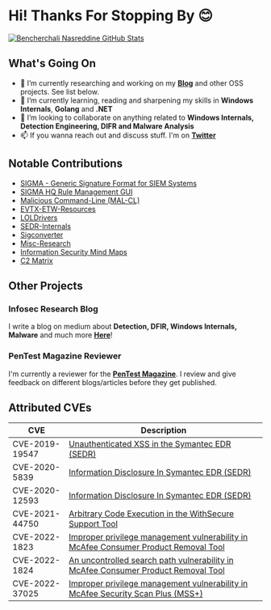 # Hi! Thanks For Stopping By 😊

<!--
**nasbench/nasbench** is a ✨ _special_ ✨ repository because its `README.md` (this file) appears on your GitHub profile.

Here are some ideas to get you started:

- 🔭 I’m currently working on ...
- 🌱 I’m currently learning ...
- 👯 I’m looking to collaborate on anything related to Detection Engineering, DIFR and  
- 🤔 I’m looking for help with ...
- 💬 Ask me about ...
- 📫 How to reach me: ...
- 😄 Pronouns: ...
- ⚡ Fun fact: ...
-->

[![Bencherchali Nasreddine GitHub Stats](https://github-readme-stats.vercel.app/api?username=nasbench&count_private=true&show_icons=true&theme=dark&hide_rank=false)](https://github.com/anuraghazra/github-readme-stats)

## What's Going On

- 🔭 I’m currently researching and working on my [**Blog**](https://nasbench.medium.com/) and other OSS projects. See list below.
- 🌱 I’m currently learning, reading and sharpening my skills in **Windows Internals**, **Golang** and **.NET**
- 👯 I’m looking to collaborate on anything related to **Windows Internals, Detection Engineering, DIFR and Malware Analysis**
- 📫 If you wanna reach out and discuss stuff. I'm on [**Twitter**](https://twitter.com/nas_bench)

## Notable Contributions

- [SIGMA - Generic Signature Format for SIEM Systems](https://github.com/SigmaHQ/sigma/commits?author=nasbench)
- [SIGMA HQ Rule Management GUI](https://sigmahq.streamlit.app/)
- [Malicious Command-Line (MAL-CL)](https://github.com/3CORESec/MAL-CL)
- [EVTX-ETW-Resources](https://github.com/nasbench/EVTX-ETW-Resources/)
- [LOLDrivers](https://github.com/magicsword-io/LOLDrivers)
- [SEDR-Internals](https://github.com/nasbench/SEDR-Internals)
- [Sigconverter](https://github.com/magicsword-io/sigconverter.io)
- [Misc-Research](https://github.com/nasbench/Misc-Research)
- [Information Security Mind Maps](https://github.com/nasbench/MindMaps)
- [C2 Matrix](https://docs.google.com/spreadsheets/d/1b4mUxa6cDQuTV2BPC6aA-GR4zGZi0ooPYtBe4IgPsSc/edit#gid=0)

## Other Projects

### Infosec Research Blog

I write a blog on medium about **Detection, DFIR, Windows Internals, Malware** and much more [**Here**](https://nasbench.medium.com/)!

### PenTest Magazine Reviewer

I'm currently a reviewer for the [**PenTest Magazine**](https://pentestmag.com/). I review and give feedback on different blogs/articles before they get published.

## Attributed CVEs

| CVE | Description |
|-----|-------------|
| CVE-2019-19547 | [Unauthenticated XSS in the Symantec EDR (SEDR)](https://support.broadcom.com/security-advisory/content/security-advisories/Symantec-Endpoint-Detection-and-Response-XSS/SYMSA1502) |
| CVE-2020-5839  | [Information Disclosure In Symantec EDR (SEDR)](https://support.broadcom.com/web/ecx/support-content-notification/-/external/content/security-advisories/SEDR-Information-Disclosure/SYMSA16090) |
| CVE-2020-12593 | [Information Disclosure In Symantec EDR (SEDR)](https://support.broadcom.com/security-advisory/content/security-advisories/Symantec-Endpoint-Detection-Response-Security-Update/SYMSA16562) |
| CVE-2021-44750 | [Arbitrary Code Execution in the WithSecure Support Tool](https://www.withsecure.com/it/support/security-advisories/cve-2021-44750) |
| CVE-2022-1823 | [Improper privilege management vulnerability in McAfee Consumer Product Removal Tool](https://service.mcafee.com/?articleId=TS103318&page=shell&shell=article-view) |
| CVE-2022-1824 | [An uncontrolled search path vulnerability in McAfee Consumer Product Removal Tool](https://service.mcafee.com/?articleId=TS103318&page=shell&shell=article-view) |
| CVE-2022-37025 | [Improper privilege management vulnerability in McAfee Security Scan Plus (MSS+)](https://www.mcafee.com/support/?articleId=TS103335&page=shell&shell=article-view) |
